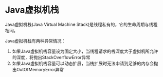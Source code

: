 # Java虚拟机栈

Java虚拟机栈(Java Virtual Machine Stack)是线程私有的，它的生命周期与线程相同。

Java虚拟机栈有两种异常情况：

1. 如果Java虚拟机栈容量设为固定大小，当线程请求的栈深度大于虚拟机所允许的深度，将抛出StackOverflowError异常
2. 如果Java虚拟机栈容量可以动态扩展，当栈扩展时无法申请到足够的内存会抛出OutOfMemoryError异常
